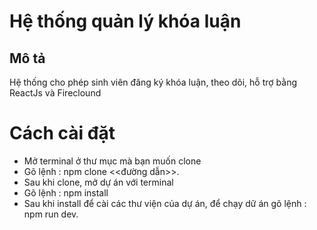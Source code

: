 # Hệ thống quản lý khóa luận
## Mô tả 
Hệ thống cho phép sinh viên đăng ký khóa luận, theo dõi, hỗ trợ bằng ReactJs và Fireclound
# Cách cài đặt
- Mở terminal ở thư mục mà bạn muốn clone
- Gõ lệnh : npm clone <<đường dẫn>>.
- Sau khi clone, mở dự án với terminal
- Gõ lệnh : npm install
- Sau khi install để cài các thư viện của dự án, để chạy dữ án gõ lệnh : npm run dev. 
